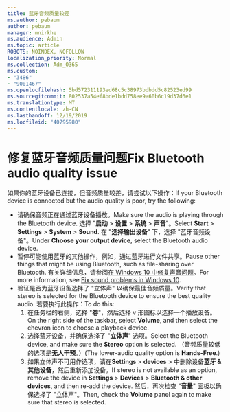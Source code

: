 ```yaml
---
title: 蓝牙音频质量较差
ms.author: pebaum
author: pebaum
manager: mnirkhe
ms.audience: Admin
ms.topic: article
ROBOTS: NOINDEX, NOFOLLOW
localization_priority: Normal
ms.collection: Adm_O365
ms.custom:
- "3486"
- "9001467"
ms.openlocfilehash: 5bd572311193ed68c5c38973bdbdd5c82523ed99
ms.sourcegitcommit: 802537a54ef8bde1bdd758ee9a60b6c19d37d6e1
ms.translationtype: MT
ms.contentlocale: zh-CN
ms.lasthandoff: 12/19/2019
ms.locfileid: "40795980"
---
```

# <a name="fix-bluetooth-audio-quality-issue"></a><span data-ttu-id="f9501-102">修复蓝牙音频质量问题</span><span class="sxs-lookup"><span data-stu-id="f9501-102">Fix Bluetooth audio quality issue</span></span>

<span data-ttu-id="f9501-103">如果你的蓝牙设备已连接，但音频质量较差，请尝试以下操作：</span><span class="sxs-lookup"><span data-stu-id="f9501-103">If your Bluetooth device is connected but the audio quality is poor, try the following:</span></span>

- <span data-ttu-id="f9501-104">请确保音频正在通过蓝牙设备播放。</span><span class="sxs-lookup"><span data-stu-id="f9501-104">Make sure the audio is playing through the Bluetooth device.</span></span> <span data-ttu-id="f9501-105">选择 "**启动** > **设置** > **系统** > **声音**"。</span><span class="sxs-lookup"><span data-stu-id="f9501-105">Select **Start** > **Settings** > **System** > **Sound**.</span></span> <span data-ttu-id="f9501-106">在 "**选择输出设备**" 下，选择 "蓝牙音频设备"。</span><span class="sxs-lookup"><span data-stu-id="f9501-106">Under **Choose your output device**, select the Bluetooth audio device.</span></span>
- <span data-ttu-id="f9501-107">暂停可能使用蓝牙的其他操作，例如，通过蓝牙进行文件共享。</span><span class="sxs-lookup"><span data-stu-id="f9501-107">Pause other things that might be using Bluetooth, such as file-sharing over Bluetooth.</span></span> <span data-ttu-id="f9501-108">有关详细信息，请参阅[在 Windows 10 中修复声音问题](https://support.microsoft.com/help/4520288/windows-10-fix-sound-problems)。</span><span class="sxs-lookup"><span data-stu-id="f9501-108">For more information, see [Fix sound problems in Windows 10](https://support.microsoft.com/help/4520288/windows-10-fix-sound-problems).</span></span>
- <span data-ttu-id="f9501-109">验证是否为蓝牙设备选择了 "立体声" 以确保最佳音频质量。</span><span class="sxs-lookup"><span data-stu-id="f9501-109">Verify that stereo is selected for the Bluetooth device to ensure the best quality audio.</span></span> <span data-ttu-id="f9501-110">若要执行此操作：</span><span class="sxs-lookup"><span data-stu-id="f9501-110">To do this:</span></span> 
    1. <span data-ttu-id="f9501-111">在任务栏的右侧，选择 "**卷**"，然后选择 v 形图标以选择一个播放设备。</span><span class="sxs-lookup"><span data-stu-id="f9501-111">On the right side of the taskbar, select **Volume**, and then select the chevron icon to choose a playback device.</span></span>
    2. <span data-ttu-id="f9501-112">选择蓝牙设备，并确保选择了 "**立体声**" 选项。</span><span class="sxs-lookup"><span data-stu-id="f9501-112">Select the Bluetooth device, and make sure the **Stereo** option is selected.</span></span> <span data-ttu-id="f9501-113">（音频质量较低的选项是**无人干预**。）</span><span class="sxs-lookup"><span data-stu-id="f9501-113">(The lower-audio quality option is **Hands-Free**.)</span></span>
    3. <span data-ttu-id="f9501-114">如果立体声不可用作选项，请在**Settings** > **devices** > 中删除设备**蓝牙 & 其他设备**，然后重新添加设备。</span><span class="sxs-lookup"><span data-stu-id="f9501-114">If stereo is not available as an option, remove the device in **Settings** > **Devices** > **Bluetooth & other devices**, and then re-add the device.</span></span> <span data-ttu-id="f9501-115">然后，再次检查 "**音量**" 面板以确保选择了 "立体声"。</span><span class="sxs-lookup"><span data-stu-id="f9501-115">Then, check the **Volume** panel again to make sure that stereo is selected.</span></span>

